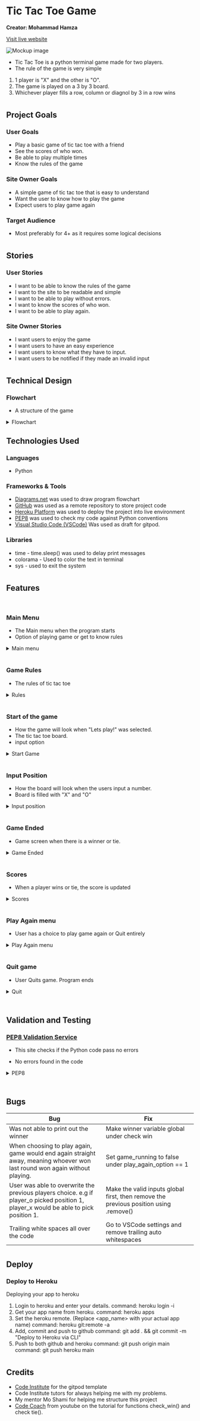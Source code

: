 # Tic Tac Toe Game
**Creator: Mohammad Hamza**

[Visit live website](https://pp3-tic-tac-toe.herokuapp.com/)

![Mockup image](docs/mock-up.png)

- Tic Tac Toe is a python terminal game made for two players.
- The rule of the game is very simple
1. 1 player is "X" and the other is "O".
2. The game is played on a 3 by 3 board.
3. Whichever player fills a row, column or diagnol by 3 in a row wins
#

## Project Goals

### User Goals
- Play a basic game of tic tac toe with a friend
- See the scores of who won.
- Be able to play multiple times
- Know the rules of the game

### Site Owner Goals
- A simple game of tic tac toe that is easy to understand
- Want the user to know how to play the game
- Expect users to play game again


### Target Audience
- Most preferably for 4+ as it requires some logical decisions
#

## Stories

### User Stories
- I want to be able to know the rules of the game
- I want to the site to be readable and simple
- I want to be able to play without errors.
- I want to know the scores of who won.
- I want to be able to play again.


### Site Owner Stories
- I want users to enjoy the game
- I want users to have an easy experience
- I want users to know what they have to input.
- I want users to be notified if they made an invalid input

#

## Technical Design
### Flowchart
- A structure of the game

<details><summary>Flowchart</summary>
<img src="docs/pp3-project-flowchart.jpg">
</details>

## Technologies Used

### Languages

- Python

### Frameworks & Tools

- [Diagrams.net](https://app.diagrams.net/) was used to draw program flowchart
- [GitHub](https://github.com/) was used as a remote repository to store project code
- [Heroku Platform](https://dashboard.heroku.com/) was used to deploy the project into live environment
- [PEP8](http://pep8online.com/) was used to check my code against Python conventions
- [Visual Studio Code (VSCode)](https://code.visualstudio.com/) Was used as draft for gitpod.


### Libraries
- time - time.sleep() was used to delay print messages
- colorama - Used to color the text in terminal
- sys - used to exit the system

#
## Features
<br/>

### Main Menu
- The Main menu when the program starts
- Option of playing game or get to know rules

<details><summary>Main menu</summary>
<img src="docs/features/main-menu-pp3.png">
</details> <br/>



### Game Rules 
- The rules of tic tac toe

<details><summary>Rules</summary>
<img src="docs/features/rules-pp3.png">
</details> <br/>


### Start of the game
- How the game will look when "Lets play!" was selected.
- The tic tac toe board.
- input option

<details><summary>Start Game</summary>
<img src="docs/features/start-game-pp3.png">
</details> <br/>

### Input Position
- How the board will look when the users input a number.
- Board is filled with "X" and "O"

<details><summary>Input position</summary>
<img src="docs/features/x-o-inputs.png">
</details> <br/>

### Game Ended
- Game screen when there is a winner or tie.
<details><summary>Game Ended</summary>
<img src="docs/features/win-pp3.png">
</details> <br/>

### Scores
- When a player wins or tie, the score is updated


<details><summary>Scores</summary>
<img src="docs/features/score-pp3.png">
</details> <br/>


### Play Again menu
- User has a choice to play game again or Quit entirely

<details><summary>Play Again menu</summary>
<img src="docs/features/play-again-pp3.png">
</details> <br/>


### Quit game
- User Quits game. Program ends

<details><summary>Quit</summary>
<img src="docs/features/quit-game-pp3.png">
</details> <br/>


#
## Validation and Testing

### [PEP8 Validation Service](http://pep8online.com/)

- This site checks if the Python code pass no errors

- No errors found in the code

<details><summary>PEP8</summary>
<img src="docs/testing/PEP-pp3.png">
</details> <br/>

#
## Bugs

| **Bug** | **Fix** |
| ------- | ------- |
| Was not able to print out the winner| Make winner variable global under check win |
| When choosing to play again, game would end again straight away, meaning whoever won last round won again without playing. | Set game_running to false under play_again_option == 1 |
| User was able to overwrite the previous players choice. e.g if player_o picked position 1, player_x would be able to pick position 1. | Make the valid inputs global first, then remove the previous position using .remove() |
| Trailing white spaces all over the code | Go to VSCode settings and remove trailing auto whitespaces |


#
## Deploy

### Deploy to Heroku
Deploying your app to heroku
1. Login to heroku and enter your details.
command: heroku login -i
2. Get your app name from heroku.
command: heroku apps
3. Set the heroku remote. (Replace <app_name> with your actual app name)
command: heroku git:remote -a <pp3-tic-tac-toe>
4. Add, commit and push to github
command: git add . && git commit -m "Deploy to Heroku via CLI"
5. Push to both github and heroku
command: git push origin main
command: git push heroku main 

#

## Credits

- [Code Institute](https://codeinstitute.net/global/) for the gitpod template
- Code Institute tutors for always helping me with my problems.
- My mentor Mo Shami for helping me structure this project
- [Code Coach](https://www.youtube.com/watch?v=dK6gJw4-NCo) from youtube on the tutorial for functions check_win() and check tie().

